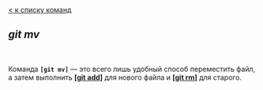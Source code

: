 [< к списку команд](./basic%20commands.md)

## *git mv*

<br/>

Команда **`[git mv]`** — это всего лишь удобный способ переместить файл, а затем выполнить **[[git add](./add.md)]** для нового файла и **[[git rm](./rm.md)]** для старого.